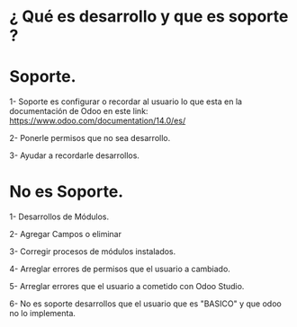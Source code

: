 # ¿ Qué es desarrollo y que es soporte ?
# Soporte.
1- Soporte es configurar o recordar al usuario lo que esta en la documentación de Odoo en este link: https://www.odoo.com/documentation/14.0/es/

2- Ponerle permisos que no sea desarrollo.

3- Ayudar a recordarle desarrollos.


# No es Soporte.
1- Desarrollos de Módulos.

2- Agregar Campos o eliminar

3- Corregir procesos de módulos instalados.

4- Arreglar errores de permisos que el usuario a cambiado.

5- Arreglar errores que el usuario a cometido con Odoo Studio.

6- No es soporte desarrollos que el usuario que es "BASICO" y que odoo no lo implementa.





